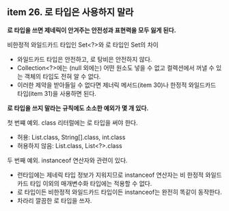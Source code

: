 ## item 26. 로 타입은 사용하지 말라

**로 타입을 쓰면 제네릭이 안겨주는 안전성과 표현력을 모두 잃게 된다.**

비한정적 와일드카드 타입인 Set<?>와 로 타입인 Set의 차이
- 와일드카드 타입은 안전하고, 로 탕비은 안전하지 않다.
- Collection<?>에는 (null 외에는) 어떤 원소도 넣을 수 없고 컬렉션에서 꺼낼 수 있는 객체의 타입도 전혀 알 수 없다.
- 이러한 제약을 받아들일 수 없다면 제너릭 메서드(item 30)나 한정적 와일드카드 타입(item 31)을 사용하면 된다.

**로 타입을 쓰지 말라는 규칙에도 소소한 예외가 몇 개 있다.**

첫 번쨰 예외. class 리터럴에는 로 타입을 써야 한다.
- 허용: List.class, String[].class, int.class
- 허용하지 않음: List<String>.class, List<?>.class 

두 번째 예외. instanceof 연산자와 관련이 있다.
- 런타임에는 제네릭 타입 정보가 지워지므로 instanceof 연산자는 비 한정적 와일드카드 타입 이외의 매개변수화 타입에는 적용할 수 없다.
- 로 타입이든 비한정적 와일드카드 타입이든 instanceof는 완전히 똑같이 동작한다.
- 차라리 깔끔한 로 타입을 쓰자.